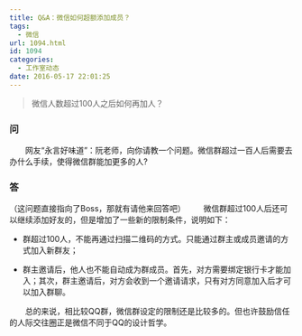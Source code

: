 ```yaml
---
title: Q&A：微信如何超额添加成员？
tags:
  - 微信
url: 1094.html
id: 1094
categories:
  - 工作室动态
date: 2016-05-17 22:01:25
---
```


> 微信人数超过100人之后如何再加人？

### **问**

  网友“永言好味道”：阮老师，向你请教一个问题。微信群超过一百人后需要去办什么手续，使得微信群能加更多的人?

### **答**

（这问题直接指向了Boss，那就有请他来回答吧）   微信群超过100人后还可以继续添加好友的，但是增加了一些新的限制条件，说明如下：

*   群超过100人，不能再通过扫描二维码的方式。只能通过群主或成员邀请的方式加入新群友；
    
*   群主邀请后，他人也不能自动成为群成员。首先，对方需要绑定银行卡才能加入；其次，群主邀请后，对方会收到一个邀请请求，只有对方同意加入后才可以加入群聊。
    

  总的来说，相比较QQ群，微信群设定的限制还是比较多的。但也许鼓励信任的人际交往圈正是微信不同于QQ的设计哲学。